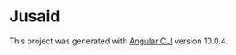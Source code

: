 # Jusaid

This project was generated with [Angular CLI](https://github.com/angular/angular-cli) version 10.0.4.
